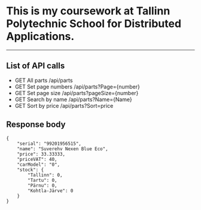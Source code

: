 # This is my coursework at Tallinn Polytechnic School for Distributed Applications.

---

## List of API calls

* GET All parts /api/parts
* GET Set page numbers /api/parts?Page={number}
* GET Set page size /api/parts?pageSize={number}
* GET Search by name /api/parts?Name={Name}
* GET Sort by price /api/parts?Sort=price

## Response body
    {
        "serial": "99201956515",
        "name": "Suverehv Nexen Blue Eco",
        "price": 33.33333,
        "priceVAT": 40,
        "carModel": "0",
        "stock": {
            "Tallinn": 0,
            "Tartu": 0,
            "Pärnu": 0,
            "Kohtla-Järve": 0
        }
    }